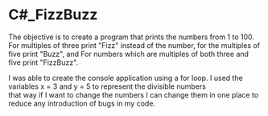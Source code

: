 # C#_FizzBuzz

The objective is to create a program that prints the numbers from 1 to 100. For multiples of three print "Fizz" instead of the 
number, for the multiples of five print "Buzz", and For numbers which are multiples of both three and five print "FizzBuzz".

I was able to create the console application using a for loop.  I used the variables x = 3 and y = 5 to represent the divisible numbers  
that way if I want to change the numbers I can change them in one place to reduce any introduction of bugs in my code.
